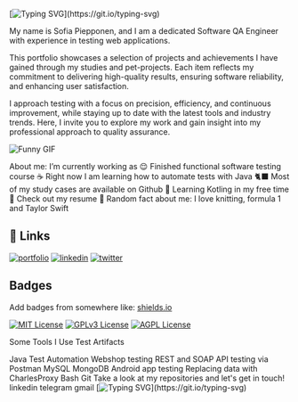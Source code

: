 [![Typing SVG](https://readme-typing-svg.herokuapp.com?color=%2336BCF7&lines=Hello!)](https://git.io/typing-svg)


My name is Sofia Piepponen, and I am a dedicated Software QA Engineer with experience in testing web applications.

This portfolio showcases a selection of projects and achievements I have gained through my studies and pet-projects. Each item reflects my commitment to delivering high-quality results, ensuring software reliability, and enhancing user satisfaction.

I approach testing with a focus on precision, efficiency, and continuous improvement, while staying up to date with the latest tools and industry trends. Here, I invite you to explore my work and gain insight into my professional approach to quality assurance.

![Funny GIF](https://media1.tenor.com/m/eSK4SyEXPr4AAAAd/anime-himmel.gif)


About me:
I’m currently working as 
😌 Finished functional software testing course
☕ Right now I am learning how to automate tests with Java
🐈‍⬛ Most of my study cases are available on Github
📖 Learning Kotling in my free time
📙 Check out my resume
🧣 Random fact about me: I love knitting, formula 1 and Taylor Swift

## 🔗 Links
[![portfolio](https://img.shields.io/badge/my_portfolio-000?style=for-the-badge&logo=ko-fi&logoColor=white)](https://katherineoelsner.com/)
[![linkedin](https://img.shields.io/badge/linkedin-0A66C2?style=for-the-badge&logo=linkedin&logoColor=white)](https://www.linkedin.com/)
[![twitter](https://img.shields.io/badge/twitter-1DA1F2?style=for-the-badge&logo=twitter&logoColor=white)](https://twitter.com/)
## Badges

Add badges from somewhere like: [shields.io](https://shields.io/)

[![MIT License](https://img.shields.io/badge/License-MIT-green.svg)](https://choosealicense.com/licenses/mit/)
[![GPLv3 License](https://img.shields.io/badge/License-GPL%20v3-yellow.svg)](https://opensource.org/licenses/)
[![AGPL License](https://img.shields.io/badge/license-AGPL-blue.svg)](http://www.gnu.org/licenses/agpl-3.0)

Some Tools I Use
Test Artifacts

Java Test Automation
Webshop testing
REST and SOAP API testing via Postman
MySQL
MongoDB
Android app testing
Replacing data with CharlesProxy
Bash
Git
Take a look at my repositories and let's get in touch!
linkedin telegram gmail
[![Typing SVG](https://readme-typing-svg.herokuapp.com?color=%2336BCF7&lines=See+you!)](https://git.io/typing-svg)

